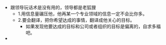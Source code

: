 - 跟领导玩话术是没有用的，领导都是老狐狸
	- 1.用信息量碾压他，他再某一个专业领域的信息一定不会比你多。
	- 2.要会翻译，把你希望达成的事情，翻译成他关心的目标。
		- 如果发现他要达成的目标和公司或者组织的目标是偏离的，自求多福吧。
-